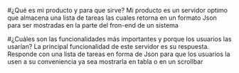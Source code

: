 #¿Qué es mi producto y para que sirve?
Mi producto es un servidor optimo que almacena una lista de tareas las cuales retorna en un formato Json para ser mostradas en la parte del fron-end de un sistema

#¿Cuáles son las funcionalidades más importantes y porque los usuarios las usarían?
La principal funcionalidad de este servidor es su respuesta. Responde con una lista de tareas en forma de Json para que los usuarios la usen a su conveniencia ya sea mostrarla en tabla o en un scrollbar